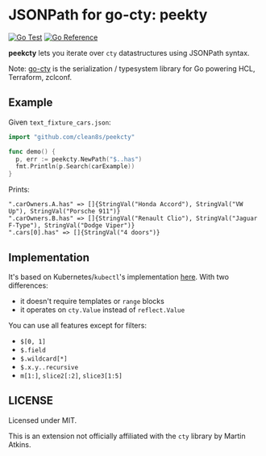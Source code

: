 # JSONPath for go-cty: peekty

[![Go Test](https://github.com/clean8s/peekcty/actions/workflows/go.yml/badge.svg)](https://github.com/peekcty/jsonpathcty/actions/workflows/go.yml)
[![Go Reference](https://pkg.go.dev/badge/github.com/clean8s/jsonpathcty.svg)](https://pkg.go.dev/github.com/clean8s/jsonpathcty)

**peekcty** lets you iterate over `cty` datastructures using JSONPath syntax.

Note: [go-cty](https://github.com/zclconf/go-cty/) is the serialization / typesystem library
for Go powering HCL, Terraform, zclconf.

## Example

Given `text_fixture_cars.json`:
```go
import "github.com/clean8s/peekcty"

func demo() {
  p, err := peekcty.NewPath("$..has")
  fmt.Println(p.Search(carExample))
}
```

Prints:
```
".carOwners.A.has" => []{StringVal("Honda Accord"), StringVal("VW Up"), StringVal("Porsche 911")}
".carOwners.B.has" => []{StringVal("Renault Clio"), StringVal("Jaguar F-Type"), StringVal("Dodge Viper")}
".cars[0].has" => []{StringVal("4 doors")}
```

## Implementation

It's based on Kubernetes/`kubectl`'s implementation
[here](https://github.com/kubernetes/client-go/blob/cc7616029c18572e01973d10efe5391e3140c050/util/jsonpath/jsonpath.go#L44).
With two differences:
* it doesn't require templates or `range` blocks
* it operates on `cty.Value` instead of `reflect.Value`


You can use all features except for filters:

* `$[0, 1]`
* `$.field`
* `$.wildcard[*]`
* `$.x.y..recursive`
* `m[1:]`, `slice2[:2]`, `slice3[1:5]`

## LICENSE

Licensed under MIT.

This is an extension not officially affiliated with the `cty` library by Martin Atkins.
